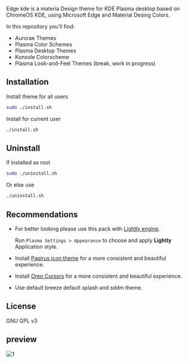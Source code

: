 
Edge kde is a materia Design theme for KDE Plasma desktop based on ChromeOS KDE, using Microsoft Edge and Material Desing Colors.

In this repository you'll find:

- Aurorae Themes
- Plasma Color Schemes
- Plasma Desktop Themes
- Konsole Colorscheme
- Plasma Look-and-Feel Themes (break, work in progress)

## Installation

Install theme for all users
```sh
sudo ./install.sh
```

Install for current user
```sh
./install.sh
```

## Uninstall

If installed as root
```sh
sudo ./uninstall.sh
```
Or else use
```sh
./uninstall.sh
```

## Recommendations

- For better looking please use this pack with [Lightly engine](https://github.com/Luwx/Lightly).

  Run `Plasma Settings > Appearance` to choose and apply **Lightly** Application style.

- Install [Papirus icon theme](https://github.com/PapirusDevelopmentTeam/papirus-icon-theme) for a more consistent and beautiful experience.

- Install [Oreo Cursors](https://github.com/varlesh/oreo-cursors) for a more consistent and beautiful experience.

- Use default breeze default splash and sddm theme.

## License

GNU GPL v3

## preview

![1](../main/plasma/look-and-feel/com.github.Yisus7u7.Edge-light/contents/previews/fullscreenpreview.jpg)
